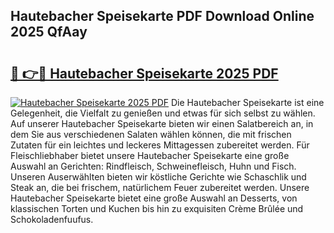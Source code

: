 ## Hautebacher Speisekarte PDF Download Online 2025 QfAay

# <h2><a href="http://gcb46of.nevu.top/?p=Hautebacher+Speisekarte">🔗 👉🔴 Hautebacher Speisekarte 2025 PDF</a></h2>

[![Hautebacher Speisekarte 2025 PDF](https://i.imgur.com/dBaPXMq.png)](http://gcb46of.nevu.top/?p=Hautebacher+Speisekarte)
Die Hautebacher Speisekarte ist eine Gelegenheit, die Vielfalt zu genießen und etwas für sich selbst zu wählen. Auf unserer Hautebacher Speisekarte bieten wir einen Salatbereich an, in dem Sie aus verschiedenen Salaten wählen können, die mit frischen Zutaten für ein leichtes und leckeres Mittagessen zubereitet werden. Für Fleischliebhaber bietet unsere Hautebacher Speisekarte eine große Auswahl an Gerichten: Rindfleisch, Schweinefleisch, Huhn und Fisch. Unseren Auserwählten bieten wir köstliche Gerichte wie Schaschlik und Steak an, die bei frischem, natürlichem Feuer zubereitet werden. Unsere Hautebacher Speisekarte bietet eine große Auswahl an Desserts, von klassischen Torten und Kuchen bis hin zu exquisiten Crème Brûlée und Schokoladenfuufus.
